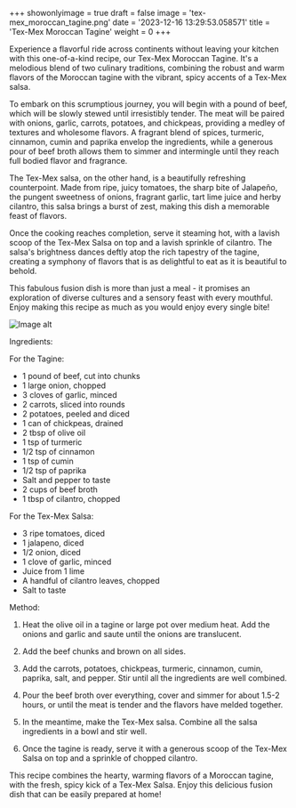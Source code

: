 +++ 
showonlyimage = true 
draft = false 
image = 'tex-mex_moroccan_tagine.png'
date = '2023-12-16 13:29:53.058571' 
title = 'Tex-Mex Moroccan Tagine' 
weight = 0
+++ 

<!--more-->

 
Experience a flavorful ride across continents without leaving your kitchen with this one-of-a-kind recipe, our Tex-Mex Moroccan Tagine. It's a melodious blend of two culinary traditions, combining the robust and warm flavors of the Moroccan tagine with the vibrant, spicy accents of a Tex-Mex salsa. 

To embark on this scrumptious journey, you will begin with a pound of beef, which will be slowly stewed until irresistibly tender. The meat will be paired with onions, garlic, carrots, potatoes, and chickpeas, providing a medley of textures and wholesome flavors. A fragrant blend of spices, turmeric, cinnamon, cumin and paprika envelop the ingredients, while a generous pour of beef broth allows them to simmer and intermingle until they reach full bodied flavor and fragrance.

The Tex-Mex salsa, on the other hand, is a beautifully refreshing counterpoint. Made from ripe, juicy tomatoes, the sharp bite of Jalapeño, the pungent sweetness of onions, fragrant garlic, tart lime juice and herby cilantro, this salsa brings a burst of zest, making this dish a memorable feast of flavors.

Once the cooking reaches completion, serve it steaming hot, with a lavish scoop of the Tex-Mex Salsa on top and a lavish sprinkle of cilantro. The salsa's brightness dances deftly atop the rich tapestry of the tagine, creating a symphony of flavors that is as delightful to eat as it is beautiful to behold.

This fabulous fusion dish is more than just a meal - it promises an exploration of diverse cultures and a sensory feast with every mouthful. Enjoy making this recipe as much as you would enjoy every single bite! 

![Image alt](/tex-mex_moroccan_tagine.png '300px')

Ingredients: 

For the Tagine:
- 1 pound of beef, cut into chunks
- 1 large onion, chopped
- 3 cloves of garlic, minced
- 2 carrots, sliced into rounds
- 2 potatoes, peeled and diced
- 1 can of chickpeas, drained
- 2 tbsp of olive oil
- 1 tsp of turmeric
- 1/2 tsp of cinnamon
- 1 tsp of cumin
- 1/2 tsp of paprika
- Salt and pepper to taste
- 2 cups of beef broth
- 1 tbsp of cilantro, chopped 

For the Tex-Mex Salsa:
- 3 ripe tomatoes, diced
- 1 jalapeno, diced
- 1/2 onion, diced
- 1 clove of garlic, minced
- Juice from 1 lime
- A handful of cilantro leaves, chopped 
- Salt to taste

Method:

1. Heat the olive oil in a tagine or large pot over medium heat. Add the onions and garlic and saute until the onions are translucent.

2. Add the beef chunks and brown on all sides. 

3. Add the carrots, potatoes, chickpeas, turmeric, cinnamon, cumin, paprika, salt, and pepper. Stir until all the ingredients are well combined.

4. Pour the beef broth over everything, cover and simmer for about 1.5-2 hours, or until the meat is tender and the flavors have melded together.

5. In the meantime, make the Tex-Mex salsa. Combine all the salsa ingredients in a bowl and stir well. 

6. Once the tagine is ready, serve it with a generous scoop of the Tex-Mex Salsa on top and a sprinkle of chopped cilantro.

This recipe combines the hearty, warming flavors of a Moroccan tagine, with the fresh, spicy kick of a Tex-Mex Salsa. Enjoy this delicious fusion dish that can be easily prepared at home!
